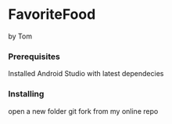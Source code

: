 # FavoriteFood
by Tom

### Prerequisites
Installed Android Studio with latest dependecies

### Installing

 open a new folder
 git fork from my online repo


